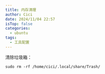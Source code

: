 ```yaml
---
title: 内存清理
author: Cici
date: 2024/11/04 22:57
isTop: false
categories:
  - ubuntu
tags:
  - 工具配置
---
```


清除垃圾箱：
```shell
sudo rm -rf /home/cici/.local/share/Trash/ 
```
